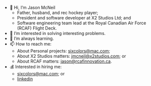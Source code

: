 - 👋 Hi, I’m Jason McNeil
  - Father, husband, and rec hockey player;
  - President and software developer at X2 Studios Ltd; and
  - Software engineering team lead at the Royal Canadian Air Force (RCAF) Flight Deck.
- 👀 I’m interested in solving interesting problems.
- 🌱 I’m always learning.
- 📫 How to reach me:
  - About Personal projects: sixcolors@mac.com;
  - About X2 Studios matters: jmcneil@x2studios.com; or
  - About RCAF matters: jason@rcafinnovation.ca.
- 💰 Interested in hiring me:
  - sixcolors@mac.com; or
  - [linkedin](https://www.linkedin.com/in/jason-m-74353b169)
